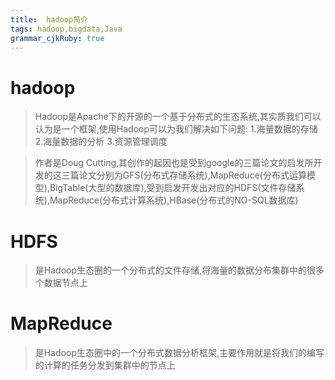 ```yaml
---
title:  hadoop简介
tags: hadoop,bigdata,Java
grammar_cjkRuby: true
---
```


# hadoop
> Hadoop是Apache下的开源的一个基于分布式的生态系统,其实质我们可以认为是一个框架,使用Hadoop可以为我们解决如下问题:
1.海量数据的存储
2.海量数据的分析
3.资源管理调度 

> 作者是Doug Cutting,其创作的起因也是受到google的三篇论文的启发所开发的这三篇论文分别为GFS(分布式存储系统),MapReduce(分布式运算模型),BigTable(大型的数据库),受到启发开发出对应的HDFS(文件存储系统),MapReduce(分布式计算系统),HBase(分布式的NO-SQL数据库)

# HDFS

> 是Hadoop生态圈的一个分布式的文件存储,将海量的数据分布集群中的很多个数据节点上

# MapReduce

> 是Hadoop生态圈中的一个分布式数据分析框架,主要作用就是将我们的编写的计算的任务分发到集群中的节点上
